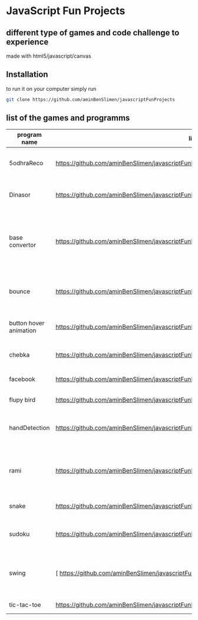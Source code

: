 # JavaScript Fun Projects
## different type of games and code challenge to experience

made with html5/javascript/canvas


## Installation

to run it on your computer simply run 

```sh
git clone https://github.com/aminBenSlimen/javascriptFunProjects
```

## list of the games and programms


| program name | link |description |
| ------ | ------ |------ |
| 5odhraReco | https://github.com/aminBenSlimen/javascriptFunProjects/tree/main/5odhraReco |AI program that recognizes vegetables
| Dinasor | https://github.com/aminBenSlimen/javascriptFunProjects/tree/main/Dinasor|reskin of no internet google game
| base convertor |  https://github.com/aminBenSlimen/javascriptFunProjects/tree/main/base%20convertor |cool program that convert between numeral bases (2/8/16..) 
| bounce |  https://github.com/aminBenSlimen/javascriptFunProjects/tree/main/bounce | my first little project that use canvas html5
| button hover animation | https://github.com/aminBenSlimen/javascriptFunProjects/tree/main/button%20hover%20animation |simple animation that i liked a lot
| chebka |  https://github.com/aminBenSlimen/javascriptFunProjects/tree/main/chebka |cool oddly satisfying animation 
| facebook | https://github.com/aminBenSlimen/javascriptFunProjects/tree/main/facebook|facebook login page clone
| flupy bird | https://github.com/aminBenSlimen/javascriptFunProjects/tree/main/flupy%20bird | the classic flupy bird
| handDetection |  https://github.com/aminBenSlimen/javascriptFunProjects/tree/main/handDetection | simple hand detection using tensorflow
| rami |  https://github.com/aminBenSlimen/javascriptFunProjects/tree/main/rami  | uncomplete serious frensh rami game on the browser
| snake |  https://github.com/aminBenSlimen/javascriptFunProjects/tree/main/snake  | the classic snake game
| sudoku | https://github.com/aminBenSlimen/javascriptFunProjects/tree/main/sudoku  | sudoku multi algorithm solving
| swing | [ https://github.com/aminBenSlimen/javascriptFunProjects/tree/main/swing  | a reskin of a game called swing made by ketchapp
| tic-tac-toe |https://github.com/aminBenSlimen/javascriptFunProjects/tree/main/tic-tac-toe  | the classic tic-tac-toe 
